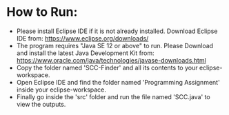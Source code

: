 # How to Run:

- Please install Eclipse IDE if it is not already installed. Download Eclipse IDE from: https://www.eclipse.org/downloads/
- The program requires "Java SE 12 or above" to run. 
   Please Download and install the latest Java Development Kit from: https://www.oracle.com/java/technologies/javase-downloads.html
- Copy the folder named 'SCC-Finder' and all its contents to your eclipse-workspace.
- Open Eclipse IDE and find the folder named 'Programming Assignment' inside your eclipse-workspace.
- Finally go inside the 'src' folder and run the file named 'SCC.java' to view the outputs.
